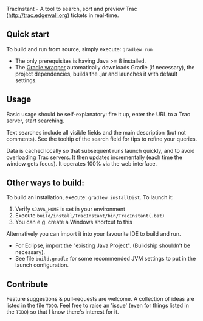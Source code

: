 TracInstant - A tool to search, sort and preview Trac (http://trac.edgewall.org) tickets in real-time.

## Quick start

To build and run from source, simply execute: `gradlew run`

 * The only prerequisites is having Java >= 8 installed.
 * The [Gradle wrapper](https://docs.gradle.org/current/userguide/gradle_wrapper.html) automatically downloads Gradle (if necessary), the project dependencies, builds the .jar and launches it with default settings.

## Usage

Basic usage should be self-explanatory: fire it up, enter the URL to a Trac server, start searching.

Text searches include all visible fields and the main description (but not comments). See the tooltip of the search field for tips to refine your queries.

Data is cached locally so that subsequent runs launch quickly, and to avoid overloading Trac servers. It then updates incrementally (each time the window gets focus). It operates 100% via the web interface.

## Other ways to build:

To build an installation, execute: `gradlew installDist`. To launch it:

   1. Verify `$JAVA_HOME` is set in your environment
   2. Execute `build/install/TracInstant/bin/TracInstant(.bat)`
   3. You can e.g. create a Windows shortcut to this

Alternatively you can import it into your favourite IDE to build and run.
 * For Eclipse, import the "existing Java Project". (Buildship shouldn't be necessary).
 * See file `build.gradle` for some recommended JVM settings to put in the launch configuration.

## Contribute

Feature suggestions & pull-requests are welcome. A collection of ideas are listed in the file `TODO`. Feel free to raise an 'issue' (even for things listed in the `TODO`) so that I know there's interest for it.